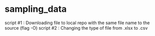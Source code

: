 # sampling_data
script #1 : Downloading file to local repo with the same file name to the source (flag -O)
script #2 : Changing the type of file from .xlsx to .csv
